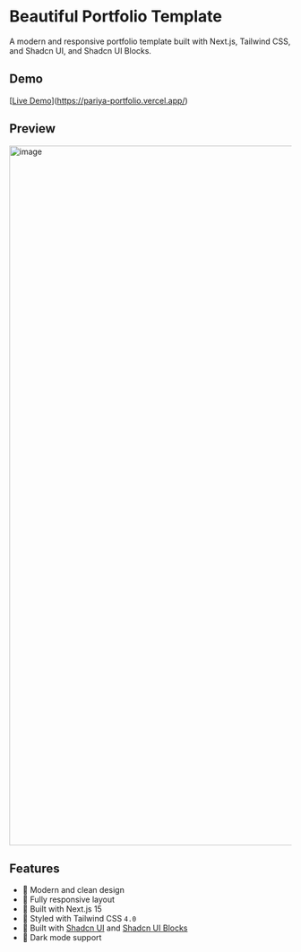 # Beautiful Portfolio Template

A modern and responsive portfolio template built with Next.js, Tailwind CSS, and Shadcn UI, and Shadcn UI Blocks.

## Demo

[[Live Demo]([https://pariya-portfolio.vercel.app/])](https://pariya-portfolio.vercel.app/)

## Preview

<img width="1920" height="1250" alt="image" src="https://github.com/user-attachments/assets/c2678e58-c974-4ade-b8e1-9b2b59c0f1db" />


## Features

- 🎨 Modern and clean design
- 📱 Fully responsive layout
- 🎯 Built with Next.js 15
- 💅 Styled with Tailwind CSS `4.0`
- 🧩 Built with [Shadcn UI](https://ui.shadcn.com) and [Shadcn UI Blocks](https://shadcnui-blocks.com)
- 🌙 Dark mode support
